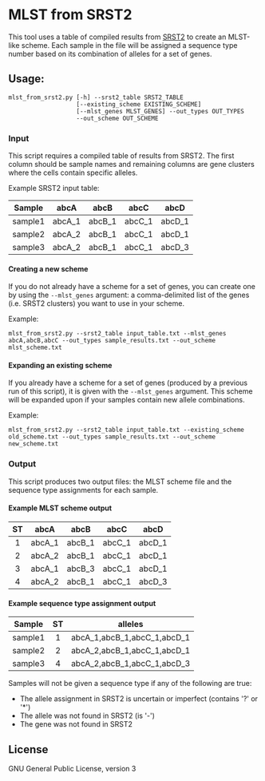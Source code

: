 # MLST from SRST2

This tool uses a table of compiled results from [SRST2](https://github.com/katholt/srst2) to create an MLST-like scheme.  Each sample in the file will be assigned a sequence type number based on its combination of alleles for a set of genes.

## Usage:
```
mlst_from_srst2.py [-h] --srst2_table SRST2_TABLE
                   [--existing_scheme EXISTING_SCHEME]
                   [--mlst_genes MLST_GENES] --out_types OUT_TYPES
                   --out_scheme OUT_SCHEME
```

### Input

This script requires a compiled table of results from SRST2.  The first column should be sample names and remaining columns are gene clusters where the cells contain specific alleles.

Example SRST2 input table:

Sample | abcA | abcB | abcC | abcD
:---: | :---: | :---: | :---: | :---:
sample1 | abcA_1 | abcB_1 | abcC_1 | abcD_1
sample2 | abcA_2 | abcB_1 | abcC_1 | abcD_1
sample3 | abcA_2 | abcB_1 | abcC_1 | abcD_3

#### Creating a new scheme

If you do not already have a scheme for a set of genes, you can create one by using the `--mlst_genes` argument: a comma-delimited list of the genes (i.e. SRST2 clusters) you want to use in your scheme.

Example:

`mlst_from_srst2.py --srst2_table input_table.txt --mlst_genes abcA,abcB,abcC --out_types sample_results.txt --out_scheme mlst_scheme.txt`

#### Expanding an existing scheme

If you already have a scheme for a set of genes (produced by a previous run of this script), it is given with the `--mlst_genes` argument.  This scheme will be expanded upon if your samples contain new allele combinations.

Example:

`mlst_from_srst2.py --srst2_table input_table.txt --existing_scheme old_scheme.txt --out_types sample_results.txt --out_scheme new_scheme.txt`

### Output

This script produces two output files: the MLST scheme file and the sequence type assignments for each sample.

#### Example MLST scheme output

ST | abcA | abcB | abcC | abcD
:---: | :---: | :---: | :---: | :---:
1 | abcA_1 | abcB_1 | abcC_1 | abcD_1
2 | abcA_2 | abcB_1 | abcC_1 | abcD_1
3 | abcA_1 | abcB_3 | abcC_1 | abcD_1
4 | abcA_2 | abcB_1 | abcC_1 | abcD_3

#### Example sequence type assignment output

Sample | ST | alleles
:---: | :---: | :---:
sample1 | 1 | abcA_1,abcB_1,abcC_1,abcD_1
sample2 | 2 | abcA_2,abcB_1,abcC_1,abcD_1
sample3 | 4 | abcA_2,abcB_1,abcC_1,abcD_3

Samples will not be given a sequence type if any of the following are true:
* The allele assignment in SRST2 is uncertain or imperfect (contains '?' or '*')
* The allele was not found in SRST2 (is '-')
* The gene was not found in SRST2

## License

GNU General Public License, version 3
